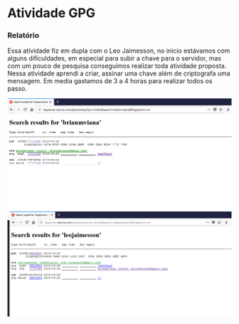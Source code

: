 # Atividade GPG
### Relatório
Essa atividade fiz em dupla com o Leo Jaimesson, no inicio estávamos com alguns dificuldades, em especial para subir a chave para o servidor, mas com um pouco de pesquisa conseguimos realizar toda  atividade proposta. Nessa atividade aprendi a criar, assinar uma chave além de criptografa uma mensagem. Em media gastamos de 3 a 4 horas para realizar todos os passo.  

<img src="img/gpg01.PNG" alt="página do keyserver ubuntu">
<img src="img/gpg02.PNG" alt="página do keyserver ubuntu">

